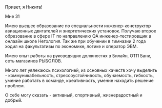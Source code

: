 Привет, я Никита!

Мне 31

Имею высшее образование по специальности инженер-конструктор авиационных двигателей и энергетических установок.
Получаю второе образование в сфере IT по направлению QA инженер-тестировщик в онлаайн школе Нетология.
Так же при обучении в гимназии 2 года ходил на факультативы по экономике, логике и оператор ЭВМ.

Имею опыт работы на руководящих должностях в Билайн, ОТП Банк, сеть магазинов РЫБОЛОВ.

Много лет увлекаюсь психологией, из основных качеств хочу выделить - коммуникабельность, стрессоустойчивость, обучаемость, гибкость, умение работать в команде, креативность, умение находить решение проблем.

О себе могу сказать - активный, спортивный, жизнерадостный и добрый.